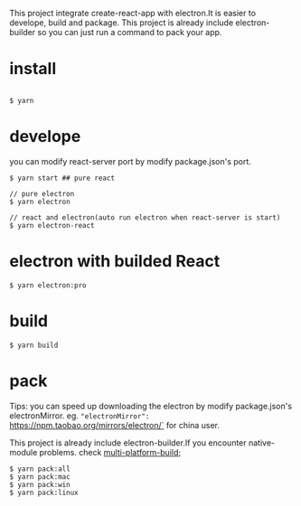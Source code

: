 This project integrate create-react-app with electron.It is easier to develope, build and package. This project is already include electron-builder so you can just run a command to pack your app.

# install

```shell

$ yarn

```

# develope

you can modify react-server port by modify package.json's port.

```shell
$ yarn start ## pure react

// pure electron
$ yarn electron

// react and electron(auto run electron when react-server is start)
$ yarn electron-react

```

# electron with builded React

```shell
$ yarn electron:pro

```

# build

```shell
$ yarn build
```

# pack

Tips: you can speed up downloading the electron by modify package.json's electronMirror.
eg. `"electronMirror": `https://npm.taobao.org/mirrors/electron/` for china user.

This project is already include electron-builder.If you encounter native-module problems. check [multi-platform-build](https://github.com/electron-userland/electron-builder/wiki/Multi-Platform-Build);

```shell 
$ yarn pack:all 
$ yarn pack:mac 
$ yarn pack:win 
$ yarn pack:linux 
```

